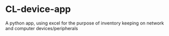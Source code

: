 # CL-device-app
A python app, using excel for the purpose of inventory keeping on network and computer devices/peripherals
